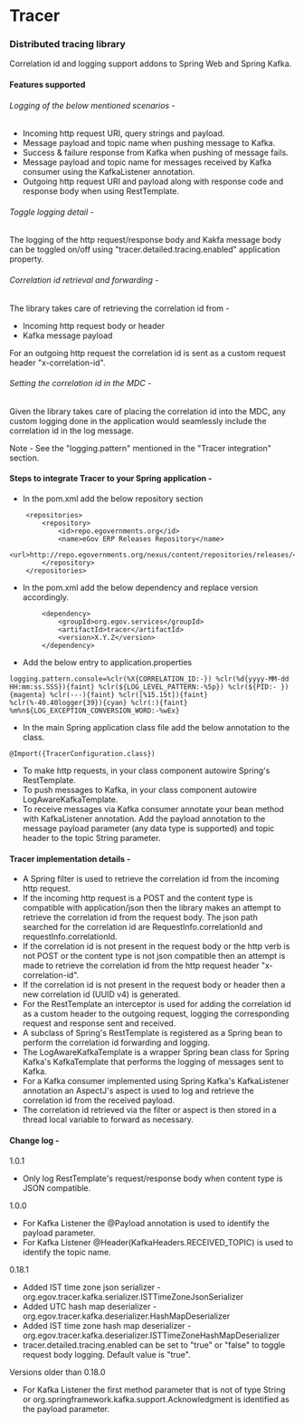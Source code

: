 # Tracer
### Distributed tracing library
Correlation id and logging support addons to Spring Web and Spring Kafka. 

#### Features supported
###### Logging of the below mentioned scenarios -
- Incoming http request URI, query strings and payload.
- Message payload and topic name when pushing message to Kafka.
- Success & failure response from Kafka when pushing of message fails.
- Message payload and topic name for messages received by Kafka consumer using the KafkaListener annotation.
- Outgoing http request URI and payload along with response code and response body when using RestTemplate.

###### Toggle logging detail -
The logging of the http request/response body and Kakfa message body can be toggled on/off using 
"tracer.detailed.tracing.enabled" application property.
  
###### Correlation id retrieval and forwarding -
The library takes care of retrieving the correlation id from -
- Incoming http request body or header
- Kafka message payload

For an outgoing http request the correlation id is sent as a custom request header "x-correlation-id".

###### Setting the correlation id in the MDC -
Given the library takes care of placing the correlation id into the MDC, any custom logging done in the 
application would seamlessly include the correlation id in the log message.

Note - See the "logging.pattern" mentioned in the "Tracer integration" section.
  
#### Steps to integrate Tracer to your Spring application -
- In the pom.xml add the below repository section
 ```
     <repositories>
         <repository>
             <id>repo.egovernments.org</id>
             <name>eGov ERP Releases Repository</name>
             <url>http://repo.egovernments.org/nexus/content/repositories/releases/</url>
         </repository>
     </repositories>
 ```
 - In the pom.xml add the below dependency and replace version accordingly.
 ```
         <dependency>
             <groupId>org.egov.services</groupId>
             <artifactId>tracer</artifactId>
             <version>X.Y.Z</version>
         </dependency>
 ```
 - Add the below entry to application.properties
 ```
 logging.pattern.console=%clr(%X{CORRELATION_ID:-}) %clr(%d{yyyy-MM-dd HH:mm:ss.SSS}){faint} %clr(${LOG_LEVEL_PATTERN:-%5p}) %clr(${PID:- }){magenta} %clr(---){faint} %clr([%15.15t]){faint} %clr(%-40.40logger{39}){cyan} %clr(:){faint} %m%n${LOG_EXCEPTION_CONVERSION_WORD:-%wEx}
 ```
 - In the main Spring application class file add the below annotation to the class.
 ```
 @Import({TracerConfiguration.class})
```
 - To make http requests, in your class component autowire Spring's RestTemplate.
 - To push messages to Kafka, in your class component autowire LogAwareKafkaTemplate.
 - To receive messages via Kafka consumer annotate your bean method with KafkaListener annotation. Add the
 payload annotation to the message payload parameter (any data type is supported) and topic header to the topic String
  parameter. 
 
 
#### Tracer implementation details -
- A Spring filter is used to retrieve the correlation id from the incoming http request.
- If the incoming http request is a POST and the content type is compatible with application/json then the library
makes an attempt to retrieve the correlation id from the request body. 
The json path searched for the correlation id are RequestInfo.correlationId and requestInfo.correlationId.
- If the correlation id is not present in the request body or the http verb is not POST or the content type is not json
 compatible then an attempt is made to retrieve the correlation id from the http request header "x-correlation-id".
- If the correlation id is not present in the request body or header then a new correlation id (UUID v4) is generated.
- For the RestTemplate an interceptor is used for adding the correlation id as a custom header 
to the outgoing request, logging the corresponding request and response sent and received.
- A subclass of Spring's RestTemplate is registered as a Spring bean to perform the correlation id forwarding and logging.
- The LogAwareKafkaTemplate is a wrapper Spring bean class for Spring Kafka's KafkaTemplate that performs the logging 
of messages sent to Kafka.
- For a Kafka consumer implemented using Spring Kafka's KafkaListener annotation an AspectJ's aspect is used to log and
 retrieve the correlation id from the received payload.
- The correlation id retrieved via the filter or aspect is then stored in a thread local variable to 
forward as necessary. 
 
#### Change log -
1.0.1
- Only log RestTemplate's request/response body when content type is JSON compatible.

1.0.0
- For Kafka Listener the @Payload annotation is used to identify the payload parameter.
- For Kafka Listener @Header(KafkaHeaders.RECEIVED_TOPIC) is used to identify the topic name.

0.18.1
- Added IST time zone json serializer - org.egov.tracer.kafka.serializer.ISTTimeZoneJsonSerializer
- Added UTC hash map deserializer - org.egov.tracer.kafka.deserializer.HashMapDeserializer
- Added IST time zone hash map deserializer - org.egov.tracer.kafka.deserializer.ISTTimeZoneHashMapDeserializer
- tracer.detailed.tracing.enabled can be set to "true" or "false" to toggle request body logging. Default value is "true".

Versions older than 0.18.0
- For Kafka Listener the first method parameter that is not of type 
String or org.springframework.kafka.support.Acknowledgment is identified as the payload parameter.



